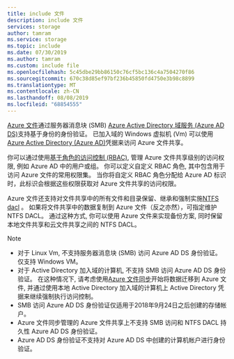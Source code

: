 ```yaml
---
title: include 文件
description: include 文件
services: storage
author: tamram
ms.service: storage
ms.topic: include
ms.date: 07/30/2019
ms.author: tamram
ms.custom: include file
ms.openlocfilehash: 5c45dbe29bb86150c76cf5bc136c4a7504270f86
ms.sourcegitcommit: 670c38d85ef97bf236b45850fd4750e3b98c8899
ms.translationtype: MT
ms.contentlocale: zh-CN
ms.lasthandoff: 08/08/2019
ms.locfileid: "68854555"
---
```

[Azure 文件](../articles/storage/files/storage-files-introduction.md)通过服务器消息块 (SMB) [Azure Active Directory 域服务 (Azure AD DS)](../articles/active-directory-domain-services/overview.md)支持基于身份的身份验证。 已加入域的 Windows 虚拟机 (Vm) 可以使用[Azure Active Directory (Azure AD)](../articles/active-directory/fundamentals/active-directory-whatis.md)凭据来访问 Azure 文件共享。

你可以通过使用[基于角色的访问控制 (RBAC)](../articles/role-based-access-control/overview.md), 管理 Azure 文件共享级别的访问权限, 例如 Azure AD 中的用户或组。 你可以定义自定义 RBAC 角色, 其中包含用于访问 Azure 文件的常用权限集。 当你将自定义 RBAC 角色分配给 Azure AD 标识时，此标识会根据这些权限获取对 Azure 文件共享的访问权限。

Azure 文件还支持对文件共享中的所有文件和目录保留、继承和强制实施[NTFS dacl](https://technet.microsoft.com/library/2006.01.howitworksntfs.aspx) 。 如果将文件共享中的数据复制到 Azure 文件（反之亦然），可指定维护 NTFS DACL。 通过这种方式, 你可以使用 Azure 文件来实现备份方案, 同时保留本地文件共享和云文件共享之间的 NTFS DACL。 

> [!NOTE]
> - 对于 Linux Vm, 不支持服务器消息块 (SMB) 访问 Azure AD DS 身份验证。 仅支持 Windows VM。
> - 对于 Active Directory 加入域的计算机, 不支持 SMB 访问 Azure AD DS 身份验证。 在这种情况下, 请考虑使用[Azure 文件同步](https://docs.microsoft.com/azure/storage/files/storage-sync-files-planning)开始将数据迁移到 Azure 文件, 并通过使用本地 Active Directory 加入域的计算机上 Active Directory 凭据来继续强制执行访问控制。 
> - SMB 访问 Azure AD DS 身份验证仅适用于2018年9月24日之后创建的存储帐户。
> - Azure 文件同步管理的 Azure 文件共享上不支持 SMB 访问和 NTFS DACL 持久性 Azure AD DS 身份验证。
> - Azure AD DS 身份验证不支持对 Azure AD DS 中创建的计算机帐户进行身份验证。
